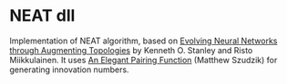 # NEAT dll
Implementation of NEAT algorithm, based on [Evolving Neural Networks through Augmenting Topologies](http://nn.cs.utexas.edu/downloads/papers/stanley.ec02.pdf) by Kenneth O. Stanley and Risto Miikkulainen. 
It uses [An Elegant Pairing Function](http://szudzik.com/ElegantPairing.pdf) (Matthew Szudzik) for generating innovation numbers.

